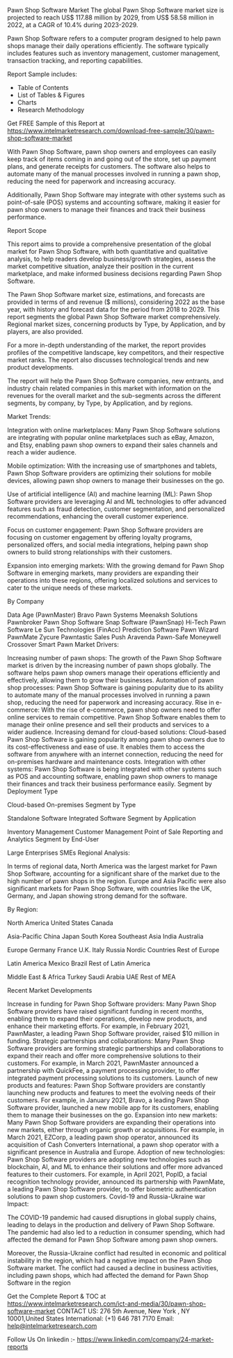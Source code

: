  Pawn Shop Software Market 
The global Pawn Shop Software market size is projected to reach US$ 117.88 million by 2029, from US$ 58.58 million in 2022, at a CAGR of 10.4% during 2023-2029.



Pawn Shop Software refers to a computer program designed to help pawn shops manage their daily operations efficiently. The software typically includes features such as inventory management, customer management, transaction tracking, and reporting capabilities.

Report Sample includes:
- Table of Contents
- List of Tables & Figures
- Charts
- Research Methodology

Get FREE Sample of this Report at https://www.intelmarketresearch.com/download-free-sample/30/pawn-shop-software-market




With Pawn Shop Software, pawn shop owners and employees can easily keep track of items coming in and going out of the store, set up payment plans, and generate receipts for customers. The software also helps to automate many of the manual processes involved in running a pawn shop, reducing the need for paperwork and increasing accuracy.



Additionally, Pawn Shop Software may integrate with other systems such as point-of-sale (POS) systems and accounting software, making it easier for pawn shop owners to manage their finances and track their business performance.





Report Scope



This report aims to provide a comprehensive presentation of the global market for Pawn Shop Software, with both quantitative and qualitative analysis, to help readers develop business/growth strategies, assess the market competitive situation, analyze their position in the current marketplace, and make informed business decisions regarding Pawn Shop Software.



The Pawn Shop Software market size, estimations, and forecasts are provided in terms of and revenue ($ millions), considering 2022 as the base year, with history and forecast data for the period from 2018 to 2029. This report segments the global Pawn Shop Software market comprehensively. Regional market sizes, concerning products by Type, by Application, and by players, are also provided.



For a more in-depth understanding of the market, the report provides profiles of the competitive landscape, key competitors, and their respective market ranks. The report also discusses technological trends and new product developments.



The report will help the Pawn Shop Software companies, new entrants, and industry chain related companies in this market with information on the revenues for the overall market and the sub-segments across the different segments, by company, by Type, by Application, and by regions.

Market Trends:



Integration with online marketplaces: Many Pawn Shop Software solutions are integrating with popular online marketplaces such as eBay, Amazon, and Etsy, enabling pawn shop owners to expand their sales channels and reach a wider audience.



Mobile optimization: With the increasing use of smartphones and tablets, Pawn Shop Software providers are optimizing their solutions for mobile devices, allowing pawn shop owners to manage their businesses on the go.



Use of artificial intelligence (AI) and machine learning (ML): Pawn Shop Software providers are leveraging AI and ML technologies to offer advanced features such as fraud detection, customer segmentation, and personalized recommendations, enhancing the overall customer experience.



Focus on customer engagement: Pawn Shop Software providers are focusing on customer engagement by offering loyalty programs, personalized offers, and social media integrations, helping pawn shop owners to build strong relationships with their customers.



Expansion into emerging markets: With the growing demand for Pawn Shop Software in emerging markets, many providers are expanding their operations into these regions, offering localized solutions and services to cater to the unique needs of these markets.

By Company



Data Age (PawnMaster)
Bravo Pawn Systems
Meenaksh Solutions
Pawnbroker Pawn Shop Software
Snap Software (PawnSnap)
Hi-Tech Pawn Software
Le Sun Technologies (FinAcc)
Prediction Software
Pawn Wizard
PawnMate
Zycure
Pawntastic
Sales Push
Aravenda
Pawn-Safe
Moneywell
Crossover
Smart Pawn
Market Drivers:



Increasing number of pawn shops: The growth of the Pawn Shop Software market is driven by the increasing number of pawn shops globally. The software helps pawn shop owners manage their operations efficiently and effectively, allowing them to grow their businesses.
Automation of pawn shop processes: Pawn Shop Software is gaining popularity due to its ability to automate many of the manual processes involved in running a pawn shop, reducing the need for paperwork and increasing accuracy.
Rise in e-commerce: With the rise of e-commerce, pawn shop owners need to offer online services to remain competitive. Pawn Shop Software enables them to manage their online presence and sell their products and services to a wider audience.
Increasing demand for cloud-based solutions: Cloud-based Pawn Shop Software is gaining popularity among pawn shop owners due to its cost-effectiveness and ease of use. It enables them to access the software from anywhere with an internet connection, reducing the need for on-premises hardware and maintenance costs.
Integration with other systems: Pawn Shop Software is being integrated with other systems such as POS and accounting software, enabling pawn shop owners to manage their finances and track their business performance easily.
Segment by Deployment Type



Cloud-based
On-premises
Segment by Type



Standalone Software
Integrated Software
Segment by Application



Inventory Management
Customer Management
Point of Sale
Reporting and Analytics
Segment by End-User



Large Enterprises
SMEs
Regional Analysis:



In terms of regional data, North America was the largest market for Pawn Shop Software, accounting for a significant share of the market due to the high number of pawn shops in the region. Europe and Asia Pacific were also significant markets for Pawn Shop Software, with countries like the UK, Germany, and Japan showing strong demand for the software.

By Region:



North America
United States
Canada


Asia-Pacific
China
Japan
South Korea
Southeast Asia
India
Australia


Europe
Germany
France
U.K.
Italy
Russia
Nordic Countries
Rest of Europe


Latin America
Mexico
Brazil
Rest of Latin America


Middle East & Africa
Turkey
Saudi Arabia
UAE
Rest of MEA


Recent Market Developments



Increase in funding for Pawn Shop Software providers: Many Pawn Shop Software providers have raised significant funding in recent months, enabling them to expand their operations, develop new products, and enhance their marketing efforts. For example, in February 2021, PawnMaster, a leading Pawn Shop Software provider, raised $10 million in funding.
Strategic partnerships and collaborations: Many Pawn Shop Software providers are forming strategic partnerships and collaborations to expand their reach and offer more comprehensive solutions to their customers. For example, in March 2021, PawnMaster announced a partnership with QuickFee, a payment processing provider, to offer integrated payment processing solutions to its customers.
Launch of new products and features: Pawn Shop Software providers are constantly launching new products and features to meet the evolving needs of their customers. For example, in January 2021, Bravo, a leading Pawn Shop Software provider, launched a new mobile app for its customers, enabling them to manage their businesses on the go.
Expansion into new markets: Many Pawn Shop Software providers are expanding their operations into new markets, either through organic growth or acquisitions. For example, in March 2021, EZCorp, a leading pawn shop operator, announced its acquisition of Cash Converters International, a pawn shop operator with a significant presence in Australia and Europe.
Adoption of new technologies: Pawn Shop Software providers are adopting new technologies such as blockchain, AI, and ML to enhance their solutions and offer more advanced features to their customers. For example, in April 2021, PopID, a facial recognition technology provider, announced its partnership with PawnMate, a leading Pawn Shop Software provider, to offer biometric authentication solutions to pawn shop customers.
Covid-19 and Russia-Ukraine war Impact:



The COVID-19 pandemic had caused disruptions in global supply chains, leading to delays in the production and delivery of Pawn Shop Software. The pandemic had also led to a reduction in consumer spending, which had affected the demand for Pawn Shop Software among pawn shop owners.



Moreover, the Russia-Ukraine conflict had resulted in economic and political instability in the region, which had a negative impact on the Pawn Shop Software market. The conflict had caused a decline in business activities, including pawn shops, which had affected the demand for Pawn Shop Software in the region



Get the Complete Report & TOC at https://www.intelmarketresearch.com/ict-and-media/30/pawn-shop-software-market
CONTACT US:
276 5th Avenue, New York , NY 10001,United States
International: (+1) 646 781 7170
Email: help@intelmarketresearch.com

Follow Us On linkedin :- https://www.linkedin.com/company/24-market-reports
